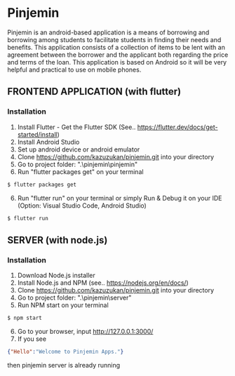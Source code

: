 # Pinjemin
Pinjemin is an android-based application is a means of borrowing and borrowing among students to facilitate students in finding their needs and benefits. This application consists of a collection of items to be lent with an agreement between the borrower and the applicant both regarding the price and terms of the loan. This application is based on Android so it will be very helpful and practical to use on mobile phones.

## FRONTEND APPLICATION (with flutter)
### Installation
1. Install Flutter -  Get the Flutter SDK (See.. https://flutter.dev/docs/get-started/install) 
2. Install Android Studio
3. Set up android device or android emulator
4. Clone https://github.com/kazuzukan/pinjemin.git into your directory
5. Go to project folder: ".\pinjemin\pinjemin"
6. Run "flutter packages get" on your terminal
```bash
$ flutter packages get
```
6. Run "flutter run" on your terminal or simply Run & Debug it on your IDE (Option: Visual Studio Code, Android Studio)
```bash
$ flutter run
```

## SERVER (with node.js)
### Installation
1. Download Node.js installer
2. Install Node.js and NPM (see.. https://nodejs.org/en/docs/)
3. Clone https://github.com/kazuzukan/pinjemin.git into your directory
4. Go to project folder: ".\pinjemin\server"
5. Run NPM start on your terminal
```bash
$ npm start
```
6. Go to your browser, input http://127.0.0.1:3000/
7.  If you see
```json
{"Hello":"Welcome to Pinjemin Apps."}
```
then pinjemin server is already running
